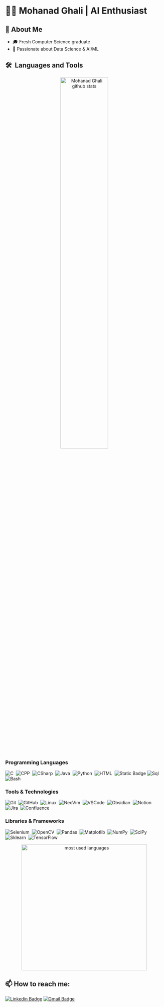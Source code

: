 # 👨‍💻 Mohanad Ghali | AI Enthusiast
## 🚀 About Me
- 🎓 Fresh Computer Science graduate
- 🤖 Passionate about Data Science & AI/ML



## 🛠 &nbsp;Languages and Tools

<p align="center">
  <img width="55%" alt="Mohanad Ghali github stats" src="https://github-readme-stats.vercel.app/api?username=mghalix&show_icons=true&hide=contribs,prs,issues&count_private=true&theme=dracula" />
</p>

### Programming Languages
![C](https://img.shields.io/badge/-black?style=flat&logo=c)&nbsp;
![CPP](https://img.shields.io/badge/-C++-black?logo=c%2B%2B&style=flat)&nbsp;
![CSharp](https://img.shields.io/badge/CSharp-black?style=flat&logo=dotnet)&nbsp;
![Java](https://img.shields.io/badge/Java-black?style=flat&logo=openjdk)&nbsp;
![Python](https://img.shields.io/badge/-Python%20-black?style=flat&logo=python)&nbsp;
![HTML](https://img.shields.io/badge/-HTML-black?style=flat&logo=HTML5)&nbsp;
![Static Badge](https://img.shields.io/badge/CSS-black?style=flat&logo=css3&logoColor=%231572B6)
![Sql](https://img.shields.io/badge/SQL-black?style=flat&logo=mysql)&nbsp;
![Bash](https://img.shields.io/badge/Bash-black?style=flat&logo=gnubash&logoColor=white)&nbsp;

### Tools & Technologies
![Git](https://img.shields.io/badge/-Git-black?style=flat&logo=git)&nbsp;
![GitHub](https://img.shields.io/badge/-GitHub-black?style=flat&logo=github)&nbsp;
![Linux](https://img.shields.io/badge/Linux-black?style=flat&logo=Linux)&nbsp;
![NeoVim](https://img.shields.io/badge/NeoVim-black?style=flat&logo=neovim)&nbsp;
![VSCode](https://img.shields.io/badge/VSCode-black?style=flat&logo=vscodium)&nbsp;
![Obsidian](https://img.shields.io/badge/Obsidian-black?style=flat&logo=obsidian&logoColor=%237C3AED)&nbsp;
![Notion](https://img.shields.io/badge/Notion-black?style=flat&logo=notion)&nbsp;
![Jira](https://img.shields.io/badge/Jira-black?style=flat&logo=jira&logoColor=%230052CC)&nbsp;
![Confluence](https://img.shields.io/badge/Confluence-black?style=flat&logo=confluence&logoColor=%23172B4D)&nbsp;
### Libraries & Frameworks
![Selenium](https://img.shields.io/badge/Selenium-black?style=flat&logo=selenium&logoColor=white)&nbsp;
![OpenCV](https://img.shields.io/badge/OpenCV-black?style=flat&logo=opencv&logoColor=%235C3EE8)&nbsp;
![Pandas](https://img.shields.io/badge/Pandas-black?style=flat&logo=pandas)&nbsp;
![Matplotlib](https://img.shields.io/badge/Matplotlib-black?style=flat&logo=baremetrics&logoColor=%236078FF)&nbsp;
![NumPy](https://img.shields.io/badge/NumPy-black?style=flat&logo=numpy&logoColor=%23013243)&nbsp;
![SciPy](https://img.shields.io/badge/SciPy-black?style=flat&logo=scipy&logoColor=%238CAAE6)&nbsp;
![Sklearn](https://img.shields.io/badge/Sklearn-black?style=flat&logo=scikitlearn&logoColor=%23F7931E)&nbsp;
![TensorFlow](https://img.shields.io/badge/TensorFlow-black?style=flat&logo=tensorflow&logoColor=%23FF6F00)&nbsp;

<p align="center">
  <img width="400" src="https://github-readme-stats.vercel.app/api/top-langs?username=mghalix&show_icons=true&locale=en&layout=compact&theme=radical" alt="most used languages" />
</p>


## 📫 How to reach me:
[![Linkedin Badge](https://img.shields.io/badge/-Mohanad-blue?style=flat-square&logo=Linkedin&logoColor=white&link=https://www.linkedin.com/in/yourusername/)](https://www.linkedin.com/in/mghalix/)
[![Gmail Badge](https://img.shields.io/badge/-mghalix@gmail.com-c14438?style=flat-square&logo=Gmail&logoColor=white&link=mailto:mghalix@gmail.com)](mailto:mghalix@gmail.com)



